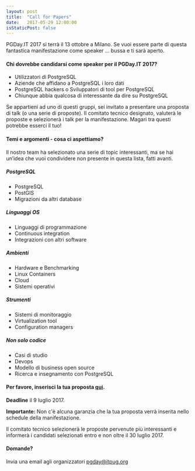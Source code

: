 ```yaml
---
layout: post
title:  "Call for Papers"
date:   2017-05-29 12:00:00
isStaticPost: false
---
```

PGDay.IT 2017 si terrà il 13 ottobre a Milano. Se vuoi essere parte di questa fantastica manifestazione come speaker … bussa e ti sarà aperto.

#### Chi dovrebbe candidarsi come speaker per il PGDay.IT 2017?

* Utilizzatori di PostgreSQL
* Aziende che affidano a PostgreSQL i loro dati
* PostgreSQL hackers o Sviluppatori di tool per PostgreSQL
* Chiunque abbia qualcosa di interessante da dire su PostgreSQL

Se appartieni ad uno di questi gruppi, sei invitato a presentare una proposta di talk (o una serie di proposte). Il comitato tecnico designato, valuterà le proposte e selezionerà i talk per la manifestazione. Magari tra questi potrebbe esserci il tuo!

#### Temi e argomenti - cosa ci aspettiamo?

Il nostro team ha selezionato una serie di topic interessanti, ma se hai un’idea che vuoi condividere non presente in questa lista, fatti avanti.

##### PostgreSQL

* PostgreSQL
* PostGIS
* Migrazioni da altri database

##### Linguaggi OS

* Linguaggi di programmazione
* Continuous integration
* Integrazioni con altri software

##### Ambienti

* Hardware e Benchmarking
* Linux Containers
* Cloud
* Sistemi operativi

##### Strumenti

* Sistemi di monitoraggio
* Virtualization tool
* Configuration managers

##### Non solo codice

* Casi di studio
* Devops
* Modello di business open source
* Ricerca e insegnamento con PostgreSQL


#### Per favore, inserisci la tua proposta [qui](https://goo.gl/forms/oT0q0UEXcedu1pbt1).

__Deadline__ il 9 luglio 2017.

__Importante:__ Non c'è alcuna garanzia che la tua proposta verrà inserita nello schedule della manifestazione.<br/>

Il comitato tecnico selezionerà le proposte pervenute più interessanti e informerà i candidati selezionati entro e  non oltre il 30 luglio 2017.

#### Domande? 

Invia una email agli organizzatori [pgday@itpug.org](mailto:pgday@itpug.org)
